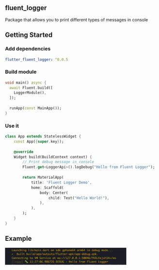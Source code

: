 ## fluent_logger
Package that allows you to print different types of messages in console

## Getting Started

### Add dependencies

```yaml
flutter_fluent_logger: ^0.0.5
```

### Build module

```dart
void main() async {
  await Fluent.build([
    LoggerModule(),
  ]);

  runApp(const MainApp());
}
```

### Use it
```dart
class App extends StatelessWidget {
    const App({super.key});

    @override
    Widget build(BuildContext context) {
        // Print debug message in console
        Fluent.get<LoggerApi>().logDebug("Hello from Fluent Logger");
        
        return MaterialApp(
            title: 'Fluent Logger Demo',
            home: Scaffold(
                body: Center(
                    child: Text("Hello World!"),
                ),
            ),
        );
    }
}
```

## Example

<img src="https://raw.githubusercontent.com/aosorio-avilez/flutter_fluent/main/resources/fluent_logger_example.png" width="400" />